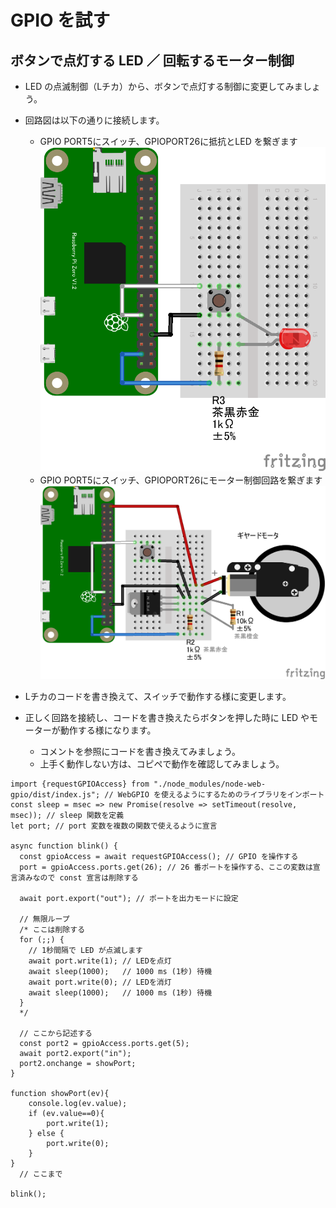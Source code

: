 # GPIO を試す
## ボタンで点灯する LED ／ 回転するモーター制御
- LED の点滅制御（Lチカ）から、ボタンで点灯する制御に変更してみましょう。
- 回路図は以下の通りに接続します。
  - GPIO PORT5にスイッチ、GPIOPORT26に抵抗とLED を繋ぎます
![配線図１ (スイッチ+LED)](imgs\PiZero_gpio-inout.png)
  - GPIO PORT5にスイッチ、GPIOPORT26にモーター制御回路を繋ぎます
![配線図２ (スイッチ+ギヤードモーター)](imgs\PiZero_gpio-inoutMotor.png)

- Lチカのコードを書き換えて、スイッチで動作する様に変更します。
- 正しく回路を接続し、コードを書き換えたらボタンを押した時に LED やモーターが動作する様になります。
  - コメントを参照にコードを書き換えてみましょう。
  - 上手く動作しない方は、コピペで動作を確認してみましょう。

```
import {requestGPIOAccess} from "./node_modules/node-web-gpio/dist/index.js"; // WebGPIO を使えるようにするためのライブラリをインポート
const sleep = msec => new Promise(resolve => setTimeout(resolve, msec)); // sleep 関数を定義
let port; // port 変数を複数の関数で使えるように宣言

async function blink() {
  const gpioAccess = await requestGPIOAccess(); // GPIO を操作する 
  port = gpioAccess.ports.get(26); // 26 番ポートを操作する、ここの変数は宣言済みなので const 宣言は削除する

  await port.export("out"); // ポートを出力モードに設定

  // 無限ループ
  /* ここは削除する
  for (;;) {
    // 1秒間隔で LED が点滅します
    await port.write(1); // LEDを点灯
    await sleep(1000);   // 1000 ms (1秒) 待機
    await port.write(0); // LEDを消灯
    await sleep(1000);   // 1000 ms (1秒) 待機
  }
  */

  // ここから記述する
  const port2 = gpioAccess.ports.get(5);
  await port2.export("in");
  port2.onchange = showPort;
}

function showPort(ev){
	console.log(ev.value);
    if (ev.value==0){
        port.write(1);
    } else {
        port.write(0);
    }
}
  // ここまで

blink();
```
